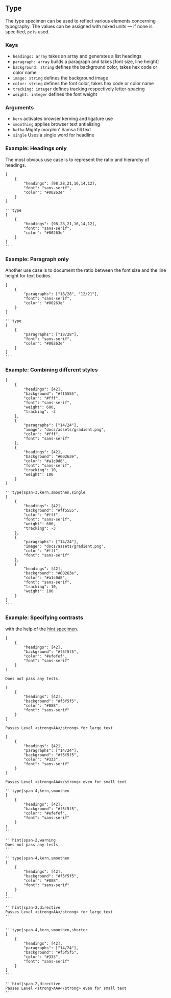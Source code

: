 
## Type

The type specimen can be used to reflect various elements concerning typography. The values can be assigned with mixed units — if none is specified, `px` is used.

### Keys

- `headings: array` takes an array and generates a list headings
- `paragraph: array` builds a paragraph and takes [font size, line height]
- `background: string` defines the background color, takes hex code or color name
- `image: string` defines the background image
- `color: string` defines the font color, takes hex code or color name
- `tracking: integer` defines tracking respectively letter-spacing
- `weight: integer` defines the font weight

### Arguments

- `kern` activates browser kerning and ligature use
- `smoothing` applies browser text antialising
- `kafka` Mighty morphin' Samsa fill text
- `single` Uses a single word for headline



### Example: Headings only

The most obvious use case is to represent the ratio and hierarchy of headings.

```type
[
    {
        "headings": [98,28,21,16,14,12],
        "font": "sans-serif",
        "color": "#00263e"
    }
]
```

```code
'''type
[
    {
        "headings": [98,28,21,16,14,12],
        "font": "sans-serif",
        "color": "#00263e"
    }
]
'''
```

### Example: Paragraph only

Another use case is to document the ratio between the font size and the line height for text bodies. 

```type
[
    {
        "paragraphs": ["18/28", "12/21"],
        "font": "sans-serif",
        "color": "#00263e"
    }
]
```


```code
'''type
[
    {
        "paragraphs": ["18/28"],
        "font": "sans-serif",
        "color": "#00263e"
    }
]
'''
```


### Example: Combining different styles

```type|span-3,kern,smoothen,single
[
    {
        "headings": [42],
        "background": "#ff5555",
        "color": "#fff",
        "font": "sans-serif",
        "weight": 600,
        "tracking": -3
    },
    {
        "paragraphs": ["14/24"],
        "image": "docs/assets/gradient.png",
        "color": "#fff",
        "font": "sans-serif"
    },
    {
        "headings": [42],
        "background": "#00263e",
        "color": "#a1c0d8",
        "font": "sans-serif",
        "tracking": 10,
        "weight": 100
    }
]
```

```code|span-3
'''type|span-3,kern,smoothen,single
[
    {
        "headings": [42],
        "background": "#ff5555",
        "color": "#fff",
        "font": "sans-serif",
        "weight": 600,
        "tracking": -3
    },
    {
        "paragraphs": ["14/24"],
        "image": "docs/assets/gradient.png",
        "color": "#fff",
        "font": "sans-serif"
    },
    {
        "headings": [42],
        "background": "#00263e",
        "color": "#a1c0d8",
        "font": "sans-serif",
        "tracking": 10,
        "weight": 100
    }
]
'''
```


### Example: Specifying contrasts

with the help of the [hint specimen](/#/hint).


```type|span-4,kern,smoothen
[
    {
        "headings": [42],
        "background": "#f5f5f5",
        "color": "#efefef",
        "font": "sans-serif"
    }
]
```

```hint|span-2,warning
Does not pass any tests.
```

```type|span-4,kern,smoothen
[
    {
        "headings": [42],
        "background": "#f5f5f5",
        "color": "#888",
        "font": "sans-serif"
    }
]
```

```hint|span-2,directive
Passes Level <strong>AA</strong> for large text
```


```type|span-4,kern,smoothen,shorter
[
    {
        "headings": [42],
        "paragraphs": ["14/24"],
        "background": "#f5f5f5",
        "color": "#333",
        "font": "sans-serif"
    }
]
```

```hint|span-2,directive
Passes Level <strong>AAA</strong> even for small text
```


```code|collapsed
'''type|span-4,kern,smoothen
[
    {
        "headings": [42],
        "background": "#f5f5f5",
        "color": "#efefef",
        "font": "sans-serif"
    }
]
'''

'''hint|span-2,warning
Does not pass any tests.
'''

'''type|span-4,kern,smoothen
[
    {
        "headings": [42],
        "background": "#f5f5f5",
        "color": "#888",
        "font": "sans-serif"
    }
]
'''

'''hint|span-2,directive
Passes Level <strong>AA</strong> for large text
'''


'''type|span-4,kern,smoothen,shorter
[
    {
        "headings": [42],
        "paragraphs": ["14/24"],
        "background": "#f5f5f5",
        "color": "#333",
        "font": "sans-serif"
    }
]
'''

'''hint|span-2,directive
Passes Level <strong>AAA</strong> even for small text
'''
```

